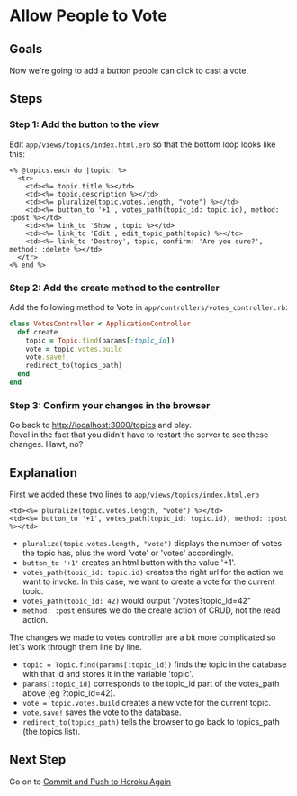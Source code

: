# Allow People to Vote
## Goals
Now we're going to add a button people can click to cast a vote.

## Steps
### Step 1: Add the button to the view
Edit `app/views/topics/index.html.erb` so that the bottom loop looks like this:

```erb
<% @topics.each do |topic| %>
  <tr>
    <td><%= topic.title %></td>
    <td><%= topic.description %></td>
    <td><%= pluralize(topic.votes.length, "vote") %></td>
    <td><%= button_to '+1', votes_path(topic_id: topic.id), method: :post %></td>
    <td><%= link_to 'Show', topic %></td>
    <td><%= link_to 'Edit', edit_topic_path(topic) %></td>
    <td><%= link_to 'Destroy', topic, confirm: 'Are you sure?', method: :delete %></td>
  </tr>
<% end %>
```

### Step 2: Add the create method to the controller
Add the following method to Vote in `app/controllers/votes_controller.rb`:

```ruby
class VotesController < ApplicationController
  def create
    topic = Topic.find(params[:topic_id])
    vote = topic.votes.build
    vote.save!
    redirect_to(topics_path)
  end
end
```

### Step 3: Confirm your changes in the browser
Go back to [http://localhost:3000/topics](http://localhost:3000/topics) and play.  
Revel in the fact that you didn't have to restart the server to see these changes. Hawt, no?

## Explanation
First we added these two lines to `app/views/topics/index.html.erb`

```erb
<td><%= pluralize(topic.votes.length, "vote") %></td>
<td><%= button_to '+1', votes_path(topic_id: topic.id), method: :post %></td>
```

* `pluralize(topic.votes.length, "vote")` displays the number of votes the topic has, plus the word 'vote' or 'votes' accordingly.
* `button_to '+1'` creates an html button with the value '+1'.
* `votes_path(topic_id: topic.id)` creates the right url for the action we want to invoke. 
In this case, we want to create a vote for the current topic.
* `votes_path(topic_id: 42)` would output "/votes?topic_id=42"
* `method: :post` ensures we do the create action of CRUD, not the read action. 

The changes we made to votes controller are a bit more complicated so let's work through them line by line.

* `topic = Topic.find(params[:topic_id])` finds the topic in the database with that id and stores it in the variable 'topic'.
* `params[:topic_id]` corresponds to the topic_id part of the votes_path above (eg ?topic_id=42).
* `vote = topic.votes.build` creates a new vote for the current topic.
* `vote.save!` saves the vote to the database.
* `redirect_to(topics_path)` tells the browser to go back to topics_path (the topics list).

## Next Step
Go on to [Commit and Push to Heroku Again](commit_and_push_to_heroku_again)
